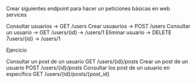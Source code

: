 Crear siguientes endpoint para hacer un peticiones básicas en web services

Consultar usuarios -> GET /users
Crear usuaurios -> POST /users
Consultar un usuario -> GET /users/{id} -> /users/1
Eliminar usuario -> DELETE 7users/{id} -> /users/1


Ejercicio

Consultar un post de un usuario  GET /users/{id}/posts
Crear un post de un usuario  POST /users/{id}/posts
Consultar los post de un usuario en especifico  GET /users/{id}/posts/{post_id}
